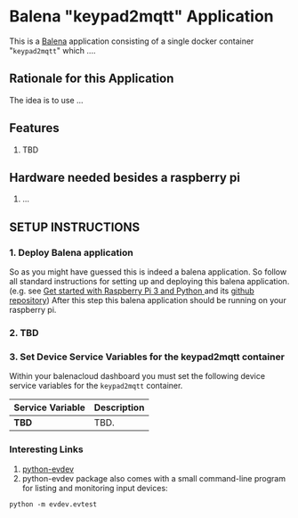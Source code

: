 # Balena "keypad2mqtt" Application

This is a [Balena](https://www.balena.io/) application consisting of a single docker container "`keypad2mqtt`"
which ....

## Rationale for this Application

The idea is to use ...

## Features

1. TBD

## Hardware needed besides a raspberry pi

1. ...

## SETUP INSTRUCTIONS

### 1. Deploy Balena application

So as you might have guessed this is indeed a balena application.  So follow all standard instructions for setting up and deploying this balena application. (e.g. see [Get started with Raspberry Pi 3 and Python
](https://www.balena.io/docs/learn/getting-started/raspberrypi3/python/) and its [github repository](https://github.com/balena-io-projects/simple-server-python))
After this step this balena application should be running on your raspberry pi.

### 2. TBD

### 3. Set Device Service Variables for the keypad2mqtt container

Within your balenacloud dashboard you must set the following device service variables for the `keypad2mqtt` container.

| Service Variable         | Description                                  |
|------------------------- | ---------------------------------------------|
| **TBD**    |  TBD. |

### Interesting Links

1. [python-evdev](https://python-evdev.readthedocs.io/en/latest/)
1. python-evdev package also comes with a small command-line program for listing and monitoring input devices:

```python -m evdev.evtest```
